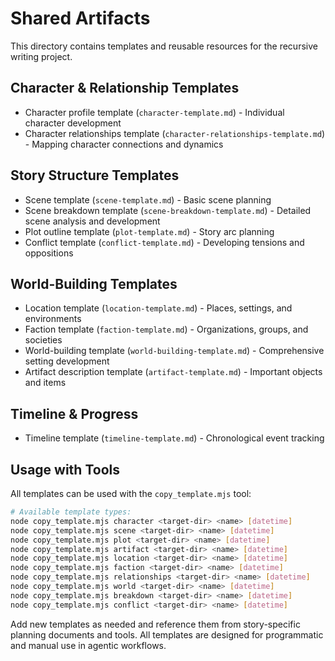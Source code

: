 # Shared Artifacts

This directory contains templates and reusable resources for the recursive writing project.

## Character & Relationship Templates
- Character profile template (`character-template.md`) - Individual character development
- Character relationships template (`character-relationships-template.md`) - Mapping character connections and dynamics

## Story Structure Templates  
- Scene template (`scene-template.md`) - Basic scene planning
- Scene breakdown template (`scene-breakdown-template.md`) - Detailed scene analysis and development
- Plot outline template (`plot-template.md`) - Story arc planning
- Conflict template (`conflict-template.md`) - Developing tensions and oppositions

## World-Building Templates
- Location template (`location-template.md`) - Places, settings, and environments
- Faction template (`faction-template.md`) - Organizations, groups, and societies
- World-building template (`world-building-template.md`) - Comprehensive setting development
- Artifact description template (`artifact-template.md`) - Important objects and items

## Timeline & Progress
- Timeline template (`timeline-template.md`) - Chronological event tracking

## Usage with Tools
All templates can be used with the `copy_template.mjs` tool:

```bash
# Available template types:
node copy_template.mjs character <target-dir> <name> [datetime]
node copy_template.mjs scene <target-dir> <name> [datetime]
node copy_template.mjs plot <target-dir> <name> [datetime]
node copy_template.mjs artifact <target-dir> <name> [datetime]
node copy_template.mjs location <target-dir> <name> [datetime]
node copy_template.mjs faction <target-dir> <name> [datetime]
node copy_template.mjs relationships <target-dir> <name> [datetime]
node copy_template.mjs world <target-dir> <name> [datetime]
node copy_template.mjs breakdown <target-dir> <name> [datetime]
node copy_template.mjs conflict <target-dir> <name> [datetime]
```

Add new templates as needed and reference them from story-specific planning documents and tools. All templates are designed for programmatic and manual use in agentic workflows.
